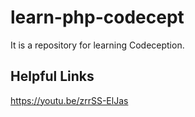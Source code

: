 # learn-php-codecept
It is a repository for learning Codeception.

## Helpful Links
https://youtu.be/zrrSS-ElJas
